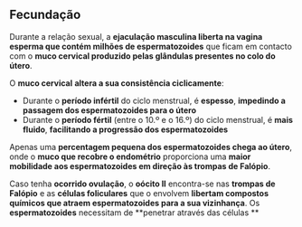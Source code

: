 ## Fecundação
Durante a relação sexual, a **ejaculação masculina liberta na vagina esperma que contém milhões de espermatozoides** que ficam em contacto com o **muco cervical produzido pelas glândulas presentes no colo do útero**.

O **muco cervical** **altera a sua consistência ciclicamente**:
- Durante o **período infértil** do ciclo menstrual, é **espesso**, **impedindo a passagem dos espermatozoides para o útero**
- Durante o **período fértil** (entre o 10.º e o 16.º) do ciclo menstrual, é **mais fluido**, **facilitando a progressão dos espermatozoides**

Apenas uma **percentagem pequena dos espermatozoides chega ao útero**, onde o **muco que recobre o endométrio** proporciona uma **maior mobilidade aos espermatozoides em direção às trompas de Falópio**.

Caso tenha **ocorrido ovulação**, o **oócito II** encontra-se nas **trompas de Falópio** e as **células foliculares** que o envolvem **libertam compostos químicos que atraem espermatozoides para a sua vizinhança**.
Os **espermatozoides** necessitam de **penetrar através das células **